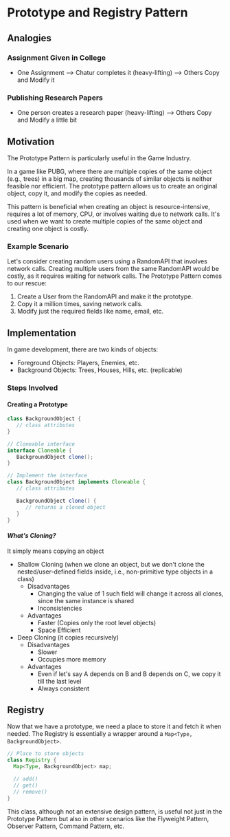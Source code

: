 # Prototype and Registry Pattern

## Analogies

### Assignment Given in College

- One Assignment --> Chatur completes it (heavy-lifting) --> Others Copy and Modify it

### Publishing Research Papers

- One person creates a research paper (heavy-lifting) --> Others Copy and Modify a little bit

## Motivation

The Prototype Pattern is particularly useful in the Game Industry.

In a game like PUBG, where there are multiple copies of the same object (e.g., trees) in a big map, creating thousands of similar objects is neither feasible nor efficient. The prototype pattern allows us to create an original object, copy it, and modify the copies as needed.

This pattern is beneficial when creating an object is resource-intensive, requires a lot of memory, CPU, or involves waiting due to network calls. It's used when we want to create multiple copies of the same object and creating one object is costly.

### Example Scenario

Let's consider creating random users using a RandomAPI that involves network calls. Creating multiple users from the same RandomAPI would be costly, as it requires waiting for network calls. The Prototype Pattern comes to our rescue:

1. Create a User from the RandomAPI and make it the prototype.
2. Copy it a million times, saving network calls.
3. Modify just the required fields like name, email, etc.

## Implementation

In game development, there are two kinds of objects:

- Foreground Objects: Players, Enemies, etc.
- Background Objects: Trees, Houses, Hills, etc. (replicable)

### Steps Involved

#### Creating a Prototype

```java
class BackgroundObject {
   // class attributes
}

// Cloneable interface
interface Cloneable {
   BackgroundObject clone();
}

// Implement the interface
class BackgroundObject implements Cloneable {
   // class attributes

   BackgroundObject clone() {
      // returns a cloned object
   }
}
```

#### *What's Cloning?*

It simply means copying an object

- Shallow Cloning (when we clone an object, but we don't clone the nested/user-defined fields inside, i.e., non-primitive type objects in a class)
  - Disadvantages
    - Changing the value of 1 such field will change it across all clones, since the same instance is shared
    - Inconsistencies
  - Advantages
    - Faster (Copies only the root level objects)
    - Space Efficient
- Deep Cloning (it copies recursively)
  - Disadvantages
    - Slower
    - Occupies more memory
  - Advantages
    - Even if let's say A  depends on B and B depends on C, we copy it till the last level
    - Always consistent

## Registry

Now that we have a prototype, we need a place to store it and fetch it when needed. The Registry is essentially a wrapper around a `Map<Type, BackgroundObject>`.

```Java
// Place to store objects
class Registry {
  Map<Type, BackgroundObject> map;

  // add()
  // get()
  // remove()
}
```

This class, although not an extensive design pattern, is useful not just in the Prototype Pattern but also in other scenarios like the Flyweight Pattern, Observer Pattern, Command Pattern, etc.
